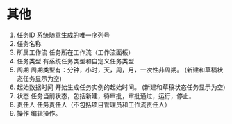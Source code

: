 # 其他

1. 任务ID 系统随意生成的唯一序列号
2. 任务名称
3. 所属工作流 任务所在工作流（工作流面板）
4. 任务类型 有系统任务类型和自定义任务类型
5. 周期 周期类型有：分钟，小时，天，周，月，一次性非周期。 \(新建和草稿状态任务显示为空\)
6. 起始数据时间 开始生成任务实例的起始时间。 \(新建和草稿状态任务显示为空\)
7. 状态 任务当前状态，包括新建，待审批，审批通过，运行，停止。
8. 责任人 任务责任人（不包括项目管理员和工作流责任人）
9. 操作 编辑操作。

